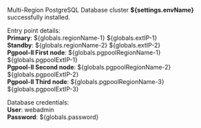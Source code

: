 Multi-Region PostgreSQL Database cluster **${settings.envName}** successfully installed.

Entry point details:    
**Primary**: ${globals.regionName-1} ${globals.extIP-1}   
**Standby**: ${globals.regionName-2} ${globals.extIP-2}  
**Pgpool-II First node**: ${globals.pgpoolRegionName-1} ${globals.pgpoolExtIP-1}    
**Pgpool-II Second node**: ${globals.pgpoolRegionName-2} ${globals.pgpoolExtIP-2}   
**Pgpool-II Third node**: ${globals.pgpoolRegionName-3} ${globals.pgpoolExtIP-3} 

Database credentials:   
**User**: webadmin    
**Password**: ${globals.password}  
